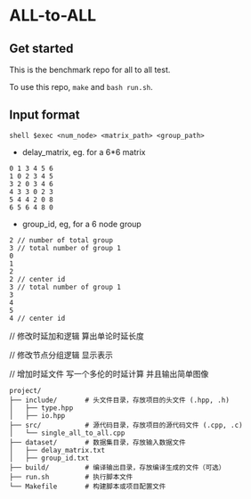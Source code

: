 # ALL-to-ALL

## Get started

This is the benchmark repo for all to all test.

To use this repo, `make` and `bash run.sh`.


## Input format

``shell
$exec <num_node> <matrix_path> <group_path>
``

* delay_matrix, eg. for a 6*6 matrix

```shell
0 1 3 4 5 6
1 0 2 3 4 5
3 2 0 3 4 6
4 3 3 0 2 3
5 4 4 2 0 8
6 5 6 4 8 0
```

* group_id, eg, for a 6 node group

```shell
2 // number of total group
3 // total number of group 1
0 
1
2
2 // center id
3 // total number of group 1
3
4
5
4 // center id
```

// 修改时延加和逻辑 算出单论时延长度

// 修改节点分组逻辑 显示表示

// 增加时延文件 写一个多伦的时延计算 并且输出简单图像


```shell
project/
├── include/       # 头文件目录，存放项目的头文件 (.hpp, .h)
│   ├── type.hpp
│   ├── io.hpp
├── src/           # 源代码目录，存放项目的源代码文件 (.cpp, .c)
│   └── single_all_to_all.cpp
├── dataset/       # 数据集目录，存放输入数据文件
│   ├── delay_matrix.txt
│   ├── group_id.txt
├── build/         # 编译输出目录，存放编译生成的文件（可选）
├── run.sh         # 执行脚本文件
└── Makefile       # 构建脚本或项目配置文件
```